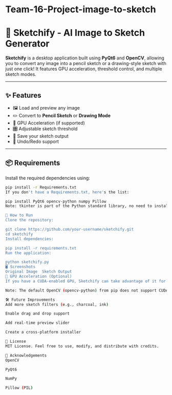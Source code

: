 # Team-16-Project-image-to-sketch
# 🎨 Sketchify - AI Image to Sketch Generator

**Sketchify** is a desktop application built using **PyQt6** and **OpenCV**, allowing you to convert any image into a pencil sketch or a drawing-style sketch with just one click! It features GPU acceleration, threshold control, and multiple sketch modes.

---

## ✨ Features

- 🖼 Load and preview any image
- ✏️ Convert to **Pencil Sketch** or **Drawing Mode**
- 🧠 GPU Acceleration (if supported)
- 🎛 Adjustable sketch threshold
- 💾 Save your sketch output
- 🔁 Undo/Redo support

---

## 📦 Requirements

Install the required dependencies using:

```bash
pip install -r Requirements.txt
If you don't have a Requirements.txt, here's the list:

pip install PyQt6 opencv-python numpy Pillow
Note: tkinter is part of the Python standard library, no need to install it separately (make sure it's enabled in your Python installation).

🚀 How to Run
Clone the repository:

git clone https://github.com/your-username/sketchify.git
cd sketchify
Install dependencies:

pip install -r requirements.txt
Run the application:

python sketchify.py
🖥️ Screenshots
Original Image	Sketch Output
🧠 GPU Acceleration (Optional)
If you have a CUDA-enabled GPU, Sketchify can take advantage of it for faster image processing using OpenCV's CUDA modules. This is automatically detected.

Note: The default OpenCV (opencv-python) from pip does not support CUDA. You must build OpenCV from source with CUDA support if needed.

🛠 Future Improvements
Add more sketch filters (e.g., charcoal, ink)

Enable drag and drop support

Add real-time preview slider

Create a cross-platform installer

📜 License
MIT License. Feel free to use, modify, and distribute with credits.

🙌 Acknowledgements
OpenCV

PyQt6

NumPy

Pillow (PIL)
